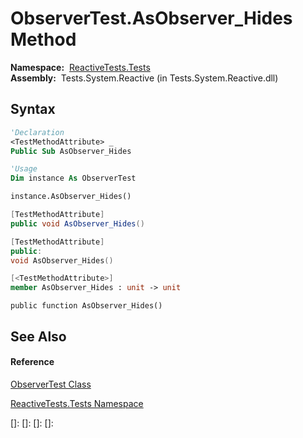 # ObserverTest.AsObserver\_Hides Method

**Namespace:**  [ReactiveTests.Tests](ReactiveTests.Tests\ReactiveTests.Tests.md)  
**Assembly:**  Tests.System.Reactive (in Tests.System.Reactive.dll)

## Syntax

```vb
'Declaration
<TestMethodAttribute> _
Public Sub AsObserver_Hides
```

```vb
'Usage
Dim instance As ObserverTest

instance.AsObserver_Hides()
```

```csharp
[TestMethodAttribute]
public void AsObserver_Hides()
```

```c++
[TestMethodAttribute]
public:
void AsObserver_Hides()
```

```fsharp
[<TestMethodAttribute>]
member AsObserver_Hides : unit -> unit 
```

```jscript
public function AsObserver_Hides()
```

## See Also

#### Reference

[ObserverTest Class](ObserverTest\ObserverTest.md)

[ReactiveTests.Tests Namespace](ReactiveTests.Tests\ReactiveTests.Tests.md)

[]: 
[]: 
[]: 
[]: 